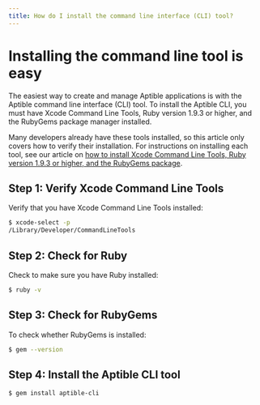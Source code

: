 ```yaml
---
title: How do I install the command line interface (CLI) tool?
---
```


# Installing the command line tool is easy

The easiest way to create and manage Aptible applications is with the Aptible command line interface (CLI) tool. To install the Aptible CLI, you must have Xcode Command Line Tools, Ruby version 1.9.3 or higher, and the RubyGems package manager installed.

Many developers already have these tools installed, so this article only covers how to verify their installation. For instructions on installing each tool, see our article on [how to install Xcode Command Line Tools, Ruby version 1.9.3 or higher, and the RubyGems package](https://aptible.zendesk.com/hc/en-us/articles/202592320).

## Step 1: Verify Xcode Command Line Tools

Verify that you have Xcode Command Line Tools installed:

```bash
$ xcode-select -p
/Library/Developer/CommandLineTools
```

## Step 2: Check for Ruby

Check to make sure you have Ruby installed:

```bash
$ ruby -v
```

## Step 3: Check for RubyGems

To check whether RubyGems is installed:

```bash
$ gem --version
```

## Step 4: Install the Aptible CLI tool

```bash
$ gem install aptible-cli
```
